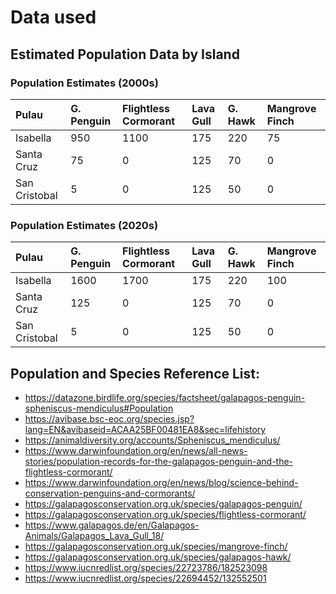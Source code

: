 # Data used

## Estimated Population Data by Island

### Population Estimates (2000s)

| Pulau        | G. Penguin | Flightless Cormorant | Lava Gull | G. Hawk | Mangrove Finch |
| :----------- | :--------- | :------------------- | :-------- | :------ | :------------- |
| Isabella     | 950        | 1100                 | 175       | 220     | 75             |
| Santa Cruz   | 75         | 0                    | 125       | 70      | 0              |
| San Cristobal| 5          | 0                    | 125       | 50      | 0              |

### Population Estimates (2020s)

| Pulau        | G. Penguin | Flightless Cormorant | Lava Gull | G. Hawk | Mangrove Finch |
| :----------- | :--------- | :------------------- | :-------- | :------ | :------------- |
| Isabella     | 1600       | 1700                 | 175       | 220     | 100            |
| Santa Cruz   | 125        | 0                    | 125       | 70      | 0              |
| San Cristobal| 5          | 0                    | 125       | 50      | 0              |

## Population and Species Reference List:

- https://datazone.birdlife.org/species/factsheet/galapagos-penguin-spheniscus-mendiculus#Population
- https://avibase.bsc-eoc.org/species.jsp?lang=EN&avibaseid=ACAA25BF00481EA8&sec=lifehistory
- https://animaldiversity.org/accounts/Spheniscus_mendiculus/
- https://www.darwinfoundation.org/en/news/all-news-stories/population-records-for-the-galapagos-penguin-and-the-flightless-cormorant/
- https://www.darwinfoundation.org/en/news/blog/science-behind-conservation-penguins-and-cormorants/
- https://galapagosconservation.org.uk/species/galapagos-penguin/
- https://galapagosconservation.org.uk/species/flightless-cormorant/
- https://www.galapagos.de/en/Galapagos-Animals/Galapagos_Lava_Gull_18/
- https://galapagosconservation.org.uk/species/mangrove-finch/
- https://galapagosconservation.org.uk/species/galapagos-hawk/
- https://www.iucnredlist.org/species/22723786/182523098
- https://www.iucnredlist.org/species/22694452/132552501


